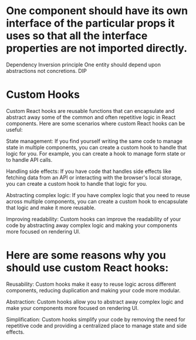 # One component should have its own interface of the particular props it uses so that all the interface properties are not imported directly.

Dependency Inversion principle
One entity should depend upon abstractions not concretions. DIP

# Custom Hooks
Custom React hooks are reusable functions that can encapsulate and abstract away some of the common and often repetitive logic in React components. Here are some scenarios where custom React hooks can be useful:

State management: If you find yourself writing the same code to manage state in multiple components, you can create a custom hook to handle that logic for you. For example, you can create a hook to manage form state or to handle API calls.

Handling side effects: If you have code that handles side effects like fetching data from an API or interacting with the browser's local storage, you can create a custom hook to handle that logic for you.

Abstracting complex logic: If you have complex logic that you need to reuse across multiple components, you can create a custom hook to encapsulate that logic and make it more reusable.

Improving readability: Custom hooks can improve the readability of your code by abstracting away complex logic and making your components more focused on rendering UI.

# Here are some reasons why you should use custom React hooks:

Reusability: Custom hooks make it easy to reuse logic across different components, reducing duplication and making your code more modular.

Abstraction: Custom hooks allow you to abstract away complex logic and make your components more focused on rendering UI.

Simplification: Custom hooks simplify your code by removing the need for repetitive code and providing a centralized place to manage state and side effects.
